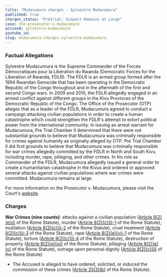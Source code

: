 ```yaml
---
title: "Mudacumura charges - Sylvestre Mudacumura"
published: true
charges_status: "Pretrial: Suspect Remains at Large"
case: the-prosecutor-v-mudacumura
accused: sylvestre-mudacumura
youtube_id:
slug: mudacumura-charges-sylvestre-mudacumura
---
```


### Factual Allegations

Sylvestre Mudacumura is the Supreme Commander of the Forces Démocratiques pour la Libération du Rwanda (Democratic Forces for the Liberation of Rwanda, FDLR). The FDLR is an armed group formed after the 1994 Rwandan Genocide that has been operating in the Democratic Republic of the Congo throughout and in the aftermath of the first and second Congo wars. In 2009 and 2010, the FDLR allegedly engaged in an armed conflict against different groups in the Kivu Provinces of the Democratic Republic of the Congo. The Office of the Prosecutor (OTP) alleges that as a leader of the FDLR, Mudacumura agreed to conduct a campaign attacking civilian populations in order to create a human catastrophe which could strengthen the FDLR's attempt to extort political power from the international community. In issuing an arrest warrant for Mudacumura, Pre Trial Chamber II determined that there were not substantial grounds to believe that Mudacumura was criminally responsible for crimes against humanity as originally alleged by OTP. Pre Trial Chamber II did find grounds to believe that Mudacumura was criminally responsible for war crimes allegedly committed by the FDLR in North and South Kivu, including murder, rape, pillaging, and other crimes. In his role as Commander of the FDLR, Mudacumura allegedly issued a general order to create a humanitarian catastrophe in the Kivus and ordered or approved several attacks against civilian populations where war crimes were committed. Mudacumura remains at large.

For more information on the Prosecutor v. Mudacumura, please visit the Court's [website](http://www.icc-cpi.int/en_menus/icc/situations%20and%20cases/situations/situation%20icc%200104/related%20cases/icc01040112/Pages/icc01040112.aspx).

### Charges

**War Crimes (nine counts)**: attacks against a civilian population ([Article 8(2)(e)(i)](http://www.casematrixnetwork.org/cmn-knowledge-hub/klamberg-commentary/elements-of-crime/#c2367) of the Rome Statute), murder ([Article 8(2)(c)(i)-1](http://www.casematrixnetwork.org/cmn-knowledge-hub/klamberg-commentary/elements-of-crime/#c2359) of the Rome Statute), mutilation ([Article 8(2)(c)(i)-2](http://www.casematrixnetwork.org/cmn-knowledge-hub/klamberg-commentary/elements-of-crime/#c2360) of the Rome Statute), cruel treatment ([Article 8(2)(c)(i)-3](http://www.casematrixnetwork.org/cmn-knowledge-hub/klamberg-commentary/elements-of-crime/#c2361) of the Rome Statute), rape ([Article 8(2)(e)(vi)-1](http://www.casematrixnetwork.org/cmn-knowledge-hub/klamberg-commentary/elements-of-crime/#c2372) of the Rome Statute), torture ([Article 8(2)(c)(i)-4](http://www.casematrixnetwork.org/cmn-knowledge-hub/klamberg-commentary/elements-of-crime/#c2362) of the Rome Statute), destruction of property ([Article 8(2)(e)(xii)](http://www.casematrixnetwork.org/cmn-knowledge-hub/klamberg-commentary/elements-of-crime/#c2384) of the Rome Statute), pillaging ([Article 8(2)(e)(v)](http://www.casematrixnetwork.org/cmn-knowledge-hub/klamberg-commentary/elements-of-crime/#c2371) of the Rome Statute), outrage upon personal dignity ([Article 8(2)(c)(ii)](http://www.casematrixnetwork.org/cmn-knowledge-hub/klamberg-commentary/elements-of-crime/#c2363) of the Rome Statute)

*   The Accused is alleged to have ordered, solicited, or induced the commission of these crimes ([Article 25(3)(b)](http://www.casematrixnetwork.org/case-m/klamberg-commentary/rome-statute/#c1198) of the Rome Statute).

